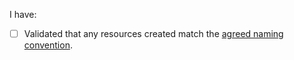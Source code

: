 I have:

- [ ] Validated that any resources created match the [agreed naming convention](https://collaboration.homeoffice.gov.uk/display/CORE/Naming+Convention).